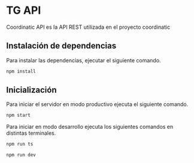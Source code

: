 # TG API

Coordinatic API es la API REST utilizada en el proyecto coordinatic

## Instalación de dependencias

Para instalar las dependencias, ejecutar el siguiente comando.

```bash
npm install
```

## Inicialización

Para iniciar el servidor en modo productivo ejecuta el siguiente comando.

```bash
npm start
```

Para iniciar en modo desarrollo ejecuta los siguientes comandos en distintas terminales.

```bash
npm run ts
```

```bash
npm run dev
```
